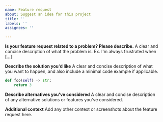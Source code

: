 ```yaml
---
name: Feature request
about: Suggest an idea for this project
title: ''
labels: ''
assignees: ''

---
```


**Is your feature request related to a problem? Please describe.**
A clear and concise description of what the problem is. Ex. I'm always frustrated when [...]

**Describe the solution you'd like**
A clear and concise description of what you want to happen, and also include a minimal code example if applicable.

```python
def foo(self) -> str:
    return 3
```

**Describe alternatives you've considered**
A clear and concise description of any alternative solutions or features you've considered.

**Additional context**
Add any other context or screenshots about the feature request here.
